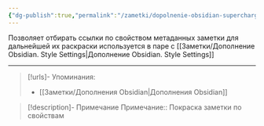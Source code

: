 ```yaml
---
{"dg-publish":true,"permalink":"/zametki/dopolnenie-obsidian-supercharged-links/","created":"2024-07-13 14:52","updated":"2024-10-09T19:50:47+03:00"}
---
```


Позволяет отбирать ссылки по свойством метаданных заметки для дальнейшей их раскраски используется в паре с [[Заметки/Дополнение Obsidian. Style Settings\|Дополнение Obsidian. Style Settings]]

---
> [!urls]- Упоминания:
> - [[Заметки/Дополнения Obsidian\|Дополнения Obsidian]]

> [!description]- Примечание
> Примечание:: Покраска заметки по свойствам